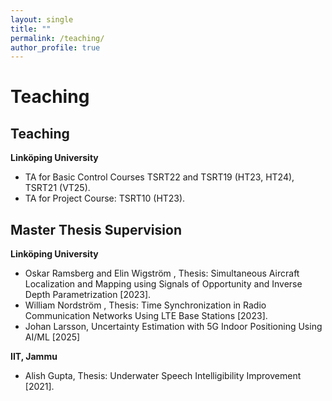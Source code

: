 ```yaml
---
layout: single
title: ""
permalink: /teaching/
author_profile: true
---
```

# <i class="fa fa-fw fa-edit"></i> Teaching #


## Teaching

 **Linköping University**
* TA for Basic Control Courses TSRT22 and TSRT19 (HT23, HT24), TSRT21 (VT25). 
* TA for Project Course: TSRT10 (HT23).

## Master Thesis Supervision

**Linköping University**
* Oskar Ramsberg and Elin Wigström , Thesis: Simultaneous Aircraft Localization and Mapping using Signals of Opportunity and Inverse Depth Parametrization  [2023].
* William Nordström , Thesis: Time Synchronization in Radio Communication Networks Using LTE Base Stations  [2023].
* Johan Larsson, Uncertainty Estimation with 5G Indoor Positioning Using AI/ML [2025]

**IIT, Jammu**
* Alish Gupta, Thesis: Underwater Speech Intelligibility Improvement [2021].

<!--
{% include base_path %}
{% for post in site.teaching reversed %}
  {% include archive-single.html %}
{% endfor %}
-->
